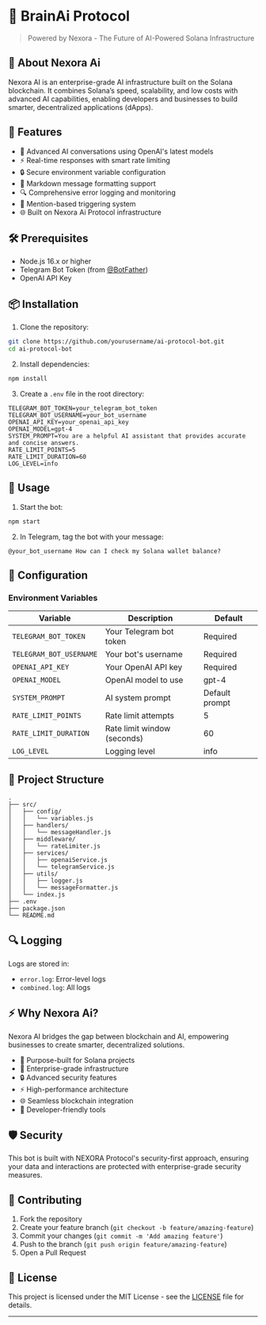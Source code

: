 # 🤖 BrainAi Protocol 

> Powered by Nexora - The Future of AI-Powered Solana Infrastructure


## 🌟 About Nexora Ai

Nexora AI is an enterprise-grade AI infrastructure built on the Solana blockchain. It combines Solana’s speed, scalability, and low costs with advanced AI capabilities, enabling developers and businesses to build smarter, decentralized applications (dApps).

## 🚀 Features

- 🧠 Advanced AI conversations using OpenAI's latest models
- ⚡ Real-time responses with smart rate limiting
- 🔒 Secure environment variable configuration
- 📝 Markdown message formatting support
- 🔍 Comprehensive error logging and monitoring
- 🎯 Mention-based triggering system
- 🌐 Built on Nexora Ai Protocol infrastructure

## 🛠️ Prerequisites

- Node.js 16.x or higher
- Telegram Bot Token (from [@BotFather](https://t.me/BotFather))
- OpenAI API Key

## 📦 Installation

1. Clone the repository:
```bash
git clone https://github.com/yourusername/ai-protocol-bot.git
cd ai-protocol-bot
```

2. Install dependencies:
```bash
npm install
```

3. Create a `.env` file in the root directory:
```env
TELEGRAM_BOT_TOKEN=your_telegram_bot_token
TELEGRAM_BOT_USERNAME=your_bot_username
OPENAI_API_KEY=your_openai_api_key
OPENAI_MODEL=gpt-4
SYSTEM_PROMPT=You are a helpful AI assistant that provides accurate and concise answers.
RATE_LIMIT_POINTS=5
RATE_LIMIT_DURATION=60
LOG_LEVEL=info
```

## 🚀 Usage

1. Start the bot:
```bash
npm start
```

2. In Telegram, tag the bot with your message:
```
@your_bot_username How can I check my Solana wallet balance?
```

## 🔧 Configuration

### Environment Variables

| Variable | Description | Default |
|----------|-------------|---------|
| `TELEGRAM_BOT_TOKEN` | Your Telegram bot token | Required |
| `TELEGRAM_BOT_USERNAME` | Your bot's username | Required |
| `OPENAI_API_KEY` | Your OpenAI API key | Required |
| `OPENAI_MODEL` | OpenAI model to use | gpt-4 |
| `SYSTEM_PROMPT` | AI system prompt | Default prompt |
| `RATE_LIMIT_POINTS` | Rate limit attempts | 5 |
| `RATE_LIMIT_DURATION` | Rate limit window (seconds) | 60 |
| `LOG_LEVEL` | Logging level | info |

## 📁 Project Structure

```
.
├── src/
│   ├── config/
│   │   └── variables.js
│   ├── handlers/
│   │   └── messageHandler.js
│   ├── middleware/
│   │   └── rateLimiter.js
│   ├── services/
│   │   ├── openaiService.js
│   │   └── telegramService.js
│   ├── utils/
│   │   ├── logger.js
│   │   └── messageFormatter.js
│   └── index.js
├── .env
├── package.json
└── README.md
```

## 🔍 Logging

Logs are stored in:
- `error.log`: Error-level logs
- `combined.log`: All logs

## ⚡ Why Nexora Ai?

Nexora AI bridges the gap between blockchain and AI, empowering businesses to create smarter, decentralized solutions.

- 🎯 Purpose-built for Solana projects
- 💪 Enterprise-grade infrastructure
- 🔒 Advanced security features
- ⚡ High-performance architecture
- 🌐 Seamless blockchain integration
- 🤝 Developer-friendly tools



## 🛡️ Security

This bot is built with NEXORA Protocol's security-first approach, ensuring your data and interactions are protected with enterprise-grade security measures.

## 🤝 Contributing

1. Fork the repository
2. Create your feature branch (`git checkout -b feature/amazing-feature`)
3. Commit your changes (`git commit -m 'Add amazing feature'`)
4. Push to the branch (`git push origin feature/amazing-feature`)
5. Open a Pull Request

## 📄 License

This project is licensed under the MIT License - see the [LICENSE](LICENSE) file for details.

---


